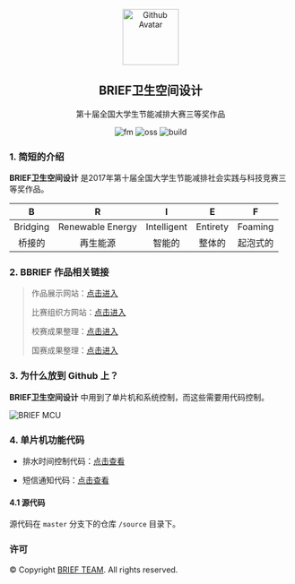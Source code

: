 <p align="center">
 <img width="100px" src="https://brief.nousbuild.org/favicon.png" align="center" alt="Github Avatar" />
 <h2 align="center">BRIEF卫生空间设计</h2>
 <p align="center">第十届全国大学生节能减排大赛三等奖作品</p>
</p>
<p align="center">
  <img alt="fm" src="https://img.shields.io/badge/BRIEF-brief.nousbuiuld.org-619AD5.svg?style=flat">
  <img alt="oss" src="https://img.shields.io/badge/github-page-75339B.svg?style=flat">
  <img alt="build" src="https://img.shields.io/badge/build-passing-4BC51D.svg?style=flat">
</p>


### 1. 简短的介绍

**BRIEF卫生空间设计** 是2017年第十届全国大学生节能减排社会实践与科技竞赛三等奖作品。

|    B     |        R         |      I      |    E     |    F     |
| :------: | :--------------: | :---------: | :------: | :------: |
| Bridging | Renewable Energy | Intelligent | Entirety | Foaming  |
|  桥接的  |     再生能源     |   智能的    |  整体的  | 起泡式的 |

### 2. BBRIEF 作品相关链接

> 作品展示网站：[点击进入](https://brief.nousbuild.org)
>
> 比赛组织方网站：[点击进入](http://jienengjianpai.org/Article.asp?ID=168)
>
> 校赛成果整理：[点击进入](https://www.nousbuild.org/sanews/brief/)
>
> 国赛成果整理：[点击进入](https://www.nousbuild.org/sanews/brief-national-competition/)

### 3. 为什么放到 Github 上？

**BRIEF卫生空间设计** 中用到了单片机和系统控制，而这些需要用代码控制。

![BRIEF MCU](https://brief.nousbuild.org/assets/images/brief-mcu-banner.jpg)

### 4. 单片机功能代码

+ 排水时间控制代码：[点击查看](https://brief.nousbuild.org/demo/time-control.html)

+ 短信通知代码：[点击查看](https://brief.nousbuild.org/demo/sms.html)

#### 4.1 源代码

源代码在 `master` 分支下的仓库 `/source` 目录下。

### 许可

© Copyright [BRIEF TEAM](http://brief.nousbuild.org/). All rights reserved. 
